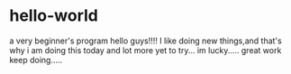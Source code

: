 # hello-world
a very beginner's program
hello guys!!!!
I like doing new things,and that's why i am doing this today
and lot more yet to try...
im lucky.....
great work keep doing.....

